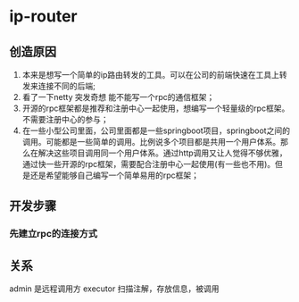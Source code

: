 # ip-router

## 创造原因
1. 本来是想写一个简单的ip路由转发的工具。可以在公司的前端快速在工具上转发来连接不同的后端;
2. 看了一下netty 突发奇想 能不能写一个rpc的通信框架；
3. 开源的rpc框架都是推荐和注册中心一起使用，想编写一个轻量级的rpc框架。不需要注册中心的参与；
4. 在一些小型公司里面，公司里面都是一些springboot项目，springboot之间的调用。可能都是一些简单的调用。比例说多个项目都是共用一个用户体系。那么在解决这些项目调用同一个用户体系。通过http调用又让人觉得不够优雅，通过快一些开源的rpc框架，需要配合注册中心一起使用(有一些也不用)。但是还是希望能够自己编写一个简单易用的rpc框架；
## 开发步骤
### 先建立rpc的连接方式
## 关系
admin 是远程调用方
executor 扫描注解，存放信息，被调用